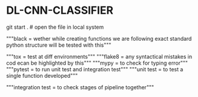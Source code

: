 # DL-CNN-CLASSIFIER
git start . # open the file in local system

"""black = wether while creating functions we are following exact standard python structure will be tested with this"""

"""tox = test at diff environments"""
"""flake8 = any syntactical mistakes in cod ecan be highlighted by this"""
"""mypy = to check for typing error"""
"""pytest = to run unit test and integration test"""
"""unit test = to test a single function developed"""

"""integration test = to check stages of pipeline together"""
